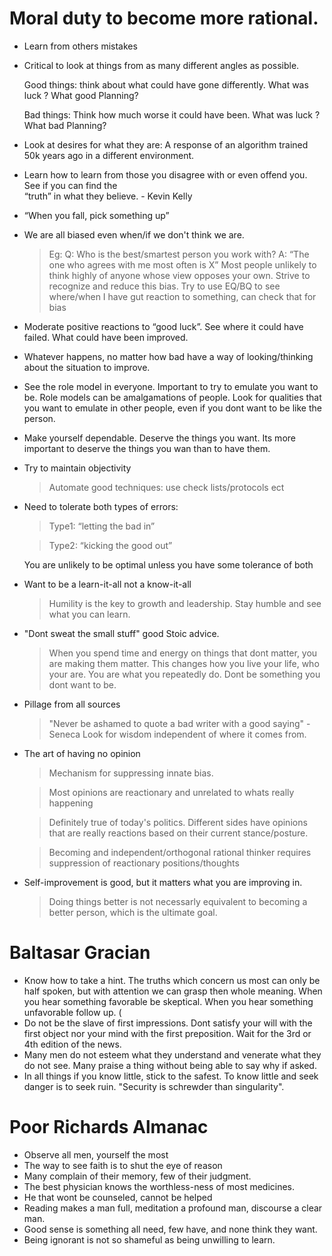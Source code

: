 # Moral duty to become more rational.

- Learn from others mistakes

- Critical to look at things from as many different angles as possible.

   Good things: think about what could have gone differently. What was luck ? What good Planning?
                          
   Bad things: Think how much worse it could have been. What was luck ? What bad Planning?
   
                           
- Look at desires for what they are: A response of an algorithm trained 50k years ago in a different environment. 
  
- Learn how to learn from those you disagree with  or even offend you. See if you can find the   
    “truth” in what they believe.  - Kevin Kelly
- “When you fall, pick something up”
- We are all biased even when/if we don't think we are.

   > Eg: 
   > Q: Who is the best/smartest person you work with?
   > A: “The one who agrees with me most often is X”
   > Most people unlikely to think highly of anyone whose view opposes your own. 
   > Strive to recognize and reduce this bias.
   > Try to use EQ/BQ to see where/when I have gut reaction to something, can check that for bias
   
- Moderate positive reactions to “good luck”. See where it could have failed. What could have been improved. 

- Whatever happens, no matter how bad have a way of looking/thinking about the situation to improve.

- See the role model in everyone.
  Important to try to emulate you want to be. 
  Role models can be amalgamations of people.
  Look for qualities that you want to emulate in other people, even if you dont want to be like the person.

- Make yourself dependable. 
  Deserve the things you want. 
  Its more important to deserve the things you wan than to have them.

- Try to maintain objectivity
    > Automate good techniques: use check lists/protocols ect

- Need to tolerate both types of errors: 

   > Type1: “letting the bad in”

   > Type2: “kicking the good out”  

   You are unlikely to be optimal unless you have some tolerance of both

- Want to be a learn-it-all not a know-it-all
   > Humility is the key to growth and leadership.  Stay humble and see what you can learn.

- "Dont sweat the small stuff" good Stoic advice. 
   > When you spend time and energy on things that dont matter, you are making them matter. 
   > This changes how you live your life, who your are. 
   > You are what you repeatedly do. 
   > Dont be something you dont want to be.

- Pillage from all sources 
  > "Never be ashamed to quote a bad writer with a good saying" -Seneca
  > Look for wisdom independent of where it comes from. 

- The art of having no opinion
  > Mechanism for suppressing innate bias.

  > Most opinions are reactionary and unrelated to whats really happening

  > Definitely true of today's politics. Different sides have opinions that are really reactions based on their current stance/posture.

  > Becoming and independent/orthogonal rational thinker requires suppression of reactionary positions/thoughts  


- Self-improvement is good, but it matters what you are improving in.

  > Doing things better is not necessarly equivalent to becoming a better person, which is the ultimate goal.

# Baltasar Gracian
  - Know how to take a hint. The truths which concern us most can only be half spoken, but with attention we can grasp then whole meaning. When you hear something favorable be skeptical. When you hear something unfavorable follow up. (
  - Do not be the slave of first impressions. Dont satisfy your will with the first object nor your mind with the first preposition. Wait for the 3rd or 4th edition of the news.
  - Many men do not esteem what they understand and venerate what they do not see.  Many praise a thing without being able to say why if asked.
  - In all things if you know little, stick to the safest. To know little and seek danger is to seek ruin. "Security is schrewder than singularity".	 

# Poor Richards Almanac
 - Observe all men, yourself the most
 - The way to see faith is to shut the eye of reason
 - Many complain of their memory, few of their judgment.
 - The best physician knows the worthless-ness of most medicines.
 - He that wont be counseled, cannot be helped
 - Reading makes a man full, meditation a profound man, discourse a clear man.
 - Good sense is something all need, few have, and none think they want.
 - Being ignorant is not so shameful as being unwilling to learn.
